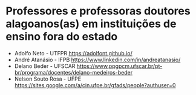 # Professores e professoras doutores alagoanos(as) em instituições de ensino fora do estado


- Adolfo Neto - UTFPR https://adolfont.github.io/
- André Atanásio - IFPB https://www.linkedin.com/in/andreatanasio/
- Delano Beder - UFSCAR https://www.ppgpcm.ufscar.br/pt-br/programa/docentes/delano-medeiros-beder
- Nelson Souto Rosa - UFPE https://sites.google.com/a/cin.ufpe.br/gfads/people?authuser=0
